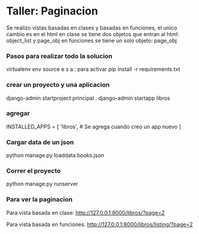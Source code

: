 # Taller: Paginacion
Se realizo vistas basadas en clases y basadas en funciones, el unico cambio es en el html
en clase se tiene dos objetos que entran al html:   object_list y page_obj
en funciones se tiene un solo objeto:   page_obj

### Pasos para realizar todo la solucion

virtualenv env
source e s a	: para activar
pip install -r requirements.txt

### crear un proyecto y una aplicacion
django-admin startproject principal .
django-admin startapp libros

### agregar 
INSTALLED_APPS = [
    'libros',   # Se agrega cuando creo un app nuevo
]

### Cargar data de un json
python manage.py loaddata books.json

### Correr el proyecto
python manage.py runserver

### Para ver la paginacion
Para vista basada en clase:
http://127.0.0.1:8000/libros/?page=2

Para vista basada en funciones:
http://127.0.0.1:8000/libros/listing/?page=2
